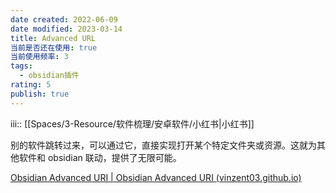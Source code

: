 ```yaml
---
date created: 2022-06-09
date modified: 2023-03-14
title: Advanced URL
当前是否还在使用: true
当前使用频率: 3
tags:
  - obsidian插件
rating: 5
publish: true
---
```


iii:: [[Spaces/3-Resource/软件梳理/安卓软件/小红书\|小红书]]

别的软件跳转过来，可以通过它，直接实现打开某个特定文件夹或资源。这就为其他软件和 obsidian 联动，提供了无限可能。

[Obsidian Advanced URI | Obsidian Advanced URI (vinzent03.github.io)](https://vinzent03.github.io/obsidian-advanced-uri/)